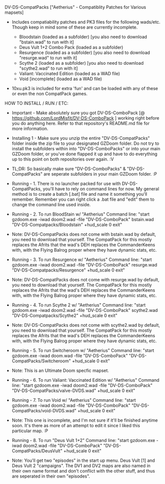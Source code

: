 DV-DS-CompatPacks ["Aetherius" - Compatiblity Patches for Various mapsets]

- Includes compatiability patches and PK3 files for the following wads/etc. Though keep in mind some of these are currently incomplete.
	- Bloodstain (loaded as a subfolder) [you also need to download "bstain.wad" to run with it]
	- Deus Vult 1+2 Combo Pack (loaded as a subfolder)
	- Resurgence (loaded as a subfolder) [you also need to download "resurge.wad" to run with it]
	- Scythe 2 (loaded as a subfolder) [you also need to download "scythe2.wad" to run with it]
	- Valiant: Vaccinated Edition (loaded as a WAD file)
	- Void [incomplete] (loaded as a WAD file)

- 10xu.pk3 is included for extra 'fun' and can be loaded with any of these or even the non CompatPack games.


HOW TO INSTALL / RUN / ETC:

 - Important - Make absolutely sure you got DV-DS-ComboPack [@ https://github.com/LordMisfit/DV-DS-ComboPack ] working right before you do anything here. Refer to that repository's README.md file for more information.

 - Installing 1 - Make sure you unzip the entire "DV-DS-CompatPacks" folder inside the zip file to your designated GZDoom folder. Do not try to install the subfolders within into "DV-DS-ComboPacks" or into your main GZDoom folder, or you've done flapped it up and have to do everything up to this point on both repositories over again. :V
 - TL;DR: So basically make sure "DV-DS-ComboPacks" & "DV-DS-CompatPacks" are seperate subfolders in your main GZDoom folder. :P

 - Running - 1. There is no launcher packed for use with DV-DS-CompatPacks, you'll have to rely on command lines for now. My general method is to create a batch [.bat] file and name it something you'll remember. Remember you can right click a .bat file and "edit" them to change the command line used inside.

 - Running - 2. To run BloodStain w/ "Aetherius" Command line: "start gzdoom.exe -iwad doom2.wad -file "DV-DS-ComboPack" bstain.wad "DV-DS-Compatpacks/Bloodstain" +hud_scale 0 exit" 
 - Note: DV-DS-CompatPacks does not come with bstain.wad by default, you need to download that yourself. The CompatPack for this mostly replaces the Afrits that the wad's DEH replaces the CommanderKeens with, with the Flying Balrog proper where they have dynamic stats, etc.

 - Running - 3. To run Resurgence w/ "Aetherius" Command line: "start gzdoom.exe -iwad doom2.wad -file "DV-DS-ComboPack" resurge.wad "DV-DS-Compatpacks/Resurgence" +hud_scale 0 exit"
 - Note: DV-DS-CompatPacks does not come with resurge.wad by default, you need to download that yourself. The CompatPack for this mostly replaces the Afrits that the wad's DEH replaces the CommanderKeens with, with the Flying Balrog proper where they have dynamic stats, etc.

 - Running - 4. To run Scythe 2 w/ "Aetherius" Command line: "start gzdoom.exe -iwad doom2.wad -file "DV-DS-ComboPack" scythe2.wad "DV-DS-Compatpacks/Scythe2" +hud_scale 0 exit"
 - Note: DV-DS-CompatPacks does not come with scythe2.wad by default, you need to download that yourself. The CompatPack for this mostly replaces the Afrits that the wad's DEH replaces the CommanderKeens with, with the Flying Balrog proper where they have dynamic stats, etc.

 - Running - 5. To run Switcheroom w/ "Aetherius" Command line: "start gzdoom.exe -iwad doom.wad -file "DV-DS-ComboPack" "DV-DS-CompatPacks/Switcheroom" +hud_scale 0 exit" 
 - Note: This is an Ultimate Doom specfic mapset.

 - Running - 6. To run Valiant: Vaccinated Edition w/ "Aetherius" Command line: "start gzdoom.exe -iwad doom2.wad -file "DV-DS-ComboPack" "DV-DS-CompatPacks/valve-DVDS.wad" +hud_scale 0 exit" 

 - Running - 7. To run Void w/ "Aetherius" Command line: "start gzdoom.exe -iwad doom2.wad -file "DV-DS-ComboPack" "DV-DS-CompatPacks/void-DVDS.wad" +hud_scale 0 exit" 
 - Note: This one is incomplete, and I'm not sure if it'll be finished anytime soon. It's there as more of an attempt to edit it since I liked this particular map. :P

 - Running - 8. To run "Deus Vult 1+2" Command line: "start gzdoom.exe -iwad doom2.wad -file "DV-DS-ComboPack" "DV-DS-CompatPacks/DeusVult" +hud_scale 0 exit" 
 - Note: You'll get two "episodes" in the start up menu. Deus Vult [1] and Deus Vult 2 "campaigns". The DV1 and DV2 maps are also named in their own name format and don't conflict with the other stuff, and thus are seperated in their own "episodes".
